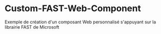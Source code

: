 # Custom-FAST-Web-Component
Exemple de création d'un composant Web personnalisé s'appuyant sur la librairie FAST de Microsoft
